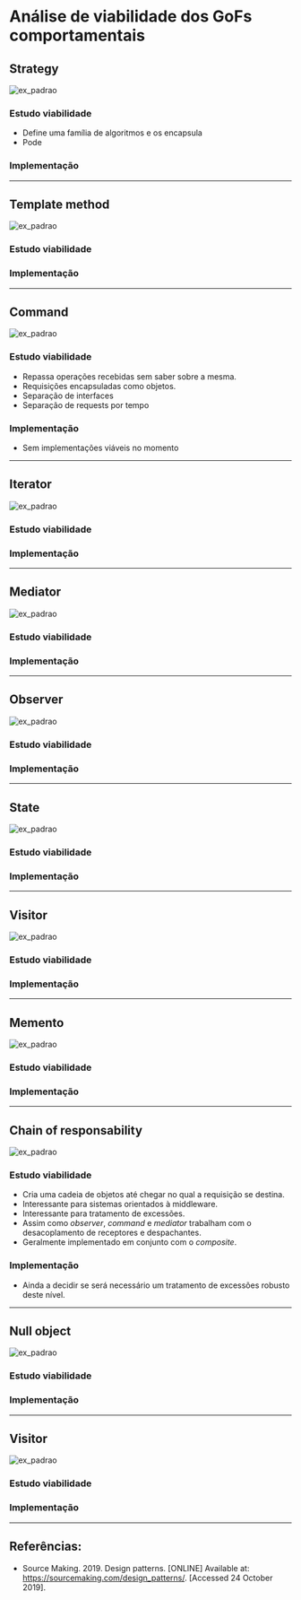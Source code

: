 # Análise de viabilidade dos GoFs comportamentais

## Strategy
![ex_padrao](https://sourcemaking.com/files/v2/content/patterns/Strategy1.png)

### Estudo viabilidade
- Define uma família de algoritmos e os encapsula
- Pode

### Implementação


---


## Template method
![ex_padrao](https://sourcemaking.com/files/v2/content/patterns/Template_Method.png)

### Estudo viabilidade

### Implementação

---


## Command
![ex_padrao](https://sourcemaking.com/files/v2/content/patterns/Command.png)

### Estudo viabilidade
- Repassa operações recebidas sem saber sobre a mesma.
- Requisições encapsuladas como objetos.
- Separação de interfaces
- Separação de requests por tempo

### Implementação
- Sem implementações viáveis no momento

---


## Iterator
![ex_padrao](https://sourcemaking.com/files/v2/content/patterns/Iterator.png)

### Estudo viabilidade

### Implementação

---


## Mediator
![ex_padrao](https://sourcemaking.com/files/v2/content/patterns/Mediator___1.png)

### Estudo viabilidade

### Implementação

---


## Observer
![ex_padrao](https://sourcemaking.com/files/v2/content/patterns/Observer.png)

### Estudo viabilidade

### Implementação

---


## State
![ex_padrao](https://sourcemaking.com/files/v2/content/patterns/State1.png)

### Estudo viabilidade

### Implementação

---


## Visitor
![ex_padrao](https://sourcemaking.com/files/v2/content/patterns/Visitor1.png)

### Estudo viabilidade

### Implementação

---


## Memento
![ex_padrao](https://sourcemaking.com/files/v2/content/patterns/Memento.png)

### Estudo viabilidade

### Implementação

---


## Chain of responsability
![ex_padrao](https://sourcemaking.com/files/v2/content/patterns/Chain_of_responsibility__.png)

### Estudo viabilidade
- Cria uma cadeia de objetos até chegar no qual a requisição se destina.
- Interessante para sistemas orientados à middleware.
- Interessante para tratamento de excessões.
- Assim como _observer_, _command_ e _mediator_ trabalham com o desacoplamento de receptores e despachantes.
- Geralmente implementado em conjunto com o _composite_.

### Implementação
- Ainda a decidir se será necessário um tratamento de excessões robusto deste nível.

---


## Null object
![ex_padrao](https://sourcemaking.com/files/v2/content/patterns/Null_Object1.png)

### Estudo viabilidade

### Implementação

---


## Visitor
![ex_padrao](https://sourcemaking.com/files/v2/content/patterns/Visitor1.png)

### Estudo viabilidade

### Implementação

---

## Referências:
- Source Making. 2019. Design patterns. [ONLINE] Available at: https://sourcemaking.com/design_patterns/. [Accessed 24 October 2019].
